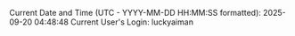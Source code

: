 Current Date and Time (UTC - YYYY-MM-DD HH:MM:SS formatted): 2025-09-20 04:48:48
Current User's Login: luckyaiman
